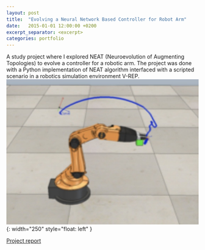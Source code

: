 ```yaml
---
layout: post
title:  "Evolving a Neural Network Based Controller for Robot Arm"
date:   2015-01-01 12:00:00 +0200
excerpt_separator: <excerpt>
categories: portfolio
---
```

A study project where I explored NEAT (Neuroevolution of Augmenting Topologies) to evolve a controller for a robotic arm. The project was done with a Python implementation of NEAT algorithm interfaced with a scripted scenario in a robotics simulation environment V-REP. ![img](/assets/portfolio/neat.jpg){: width="250" style="float: left" }

[Project report](https://drive.google.com/open?id=1MN-jJBo6UycllLLgmmk5FXhWMSBICCiD)
